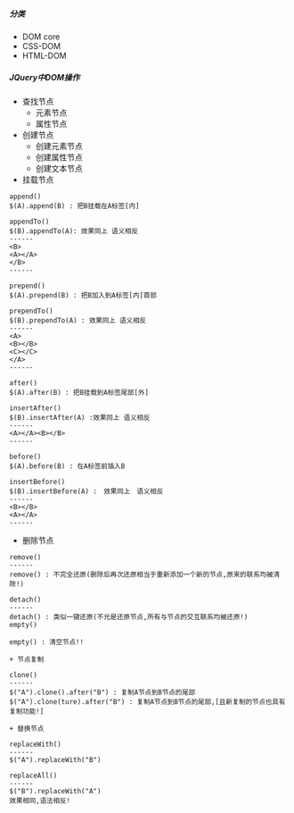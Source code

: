 ##### 分类
+ DOM core  
+ CSS-DOM
+ HTML-DOM

##### JQuery中DOM操作
+ 查找节点
  + 元素节点
  + 属性节点
+ 创建节点
  + 创建元素节点
  + 创建属性节点
  + 创建文本节点
+ 挂载节点
```
append()
$(A).append(B) : 把B挂载在A标签[内]

appendTo()
$(B).appendTo(A): 效果同上 语义相反
------
<B>
<A></A>
</B>
------

prepend()
$(A).prepend(B) : 把B加入到A标签[内]首部

prependTo()
$(B).prependTo(A) : 效果同上 语义相反
------
<A>
<B></B>
<C></C>
</A>
------

after()
$(A).after(B) : 把B挂载到A标签尾部[外]

insertAfter()
$(B).insertAfter(A) :效果同上 语义相反
------
<A></A><B></B>
------

before()
$(A).before(B) : 在A标签前插入B

insertBefore()
$(B).insertBefore(A) :　效果同上　语义相反
------
<B></B>
<A></A>
------
```
+ 删除节点
```
remove()
------
remove() : 不完全还原(删除后再次还原相当于重新添加一个新的节点,原来的联系均被清除!)

detach()
------
detach() : 类似一键还原(不光是还原节点,所有与节点的交互联系均被还原!)
empty()

empty() : 清空节点!!

+ 节点复制

clone()
------
$("A").clone().after("B") : 复制A节点到B节点的尾部
$("A").clone(ture).after("B") : 复制A节点到B节点的尾部,[且新复制的节点也具有复制功能!]

+ 替换节点

replaceWith()
------
$("A").replaceWith("B")

replaceAll()
------
$("B").replaceWith("A")
效果相同,语法相反!
```

